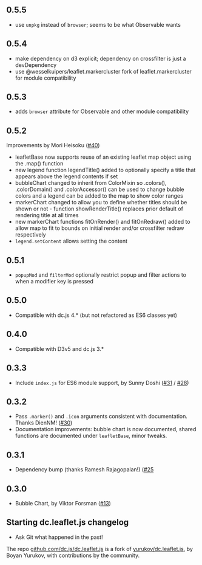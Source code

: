 ## 0.5.5
* use `unpkg` instead of `browser`; seems to be what Observable wants

## 0.5.4
* make dependency on d3 explicit; dependency on crossfilter is just a devDependency
* use @wesselkuipers/leaflet.markercluster fork of leaflet.markercluster for module compatibility

## 0.5.3
* adds `browser` attribute for Observable and other module compatibility

## 0.5.2
Improvements by Mori Heisoku ([#40](https://github.com/dc-js/dc.leaflet.js/pull/40))
 * leafletBase now supports reuse of an existing leaflet map object using the .map() function
 * new legend function legendTitle() added to optionally specify a title that appears above the legend contents if set
 * bubbleChart changed to inherit from ColorMixin so .colors(), .colorDomain() and .colorAccessor() can be used to change bubble colors and a legend can be added to the map to show color ranges
 * markerChart changed to allow you to define whether titles should be shown or not - function showRenderTitle() replaces prior default of rendering title at all times
 * new markerChart functions fitOnRender() and fitOnRedraw() added to allow map to fit to bounds on initial render and/or crossfilter redraw respectively
 * `legend.setContent` allows setting the content

## 0.5.1
 * `popupMod` and `filterMod` optionally restrict popup and filter actions to when a modifier key is pressed

## 0.5.0
 * Compatible with dc.js 4.* (but not refactored as ES6 classes yet)

## 0.4.0
 * Compatible with D3v5 and dc.js 3.*

## 0.3.3
 * Include `index.js` for ES6 module support, by Sunny Doshi ([#31](https://github.com/dc-js/dc.leaflet.js/pull/31) / [#28](https://github.com/dc-js/dc.leaflet.js/issues/28))

## 0.3.2
 * Pass `.marker()` and `.icon` arguments consistent with documentation. Thanks DienNM! ([#30](https://github.com/dc-js/dc.leaflet.js/issues/30))
 * Documentation improvements: bubble chart is now documented, shared functions are documented under `leafletBase`, minor tweaks.

## 0.3.1
 * Dependency bump (thanks Ramesh Rajagopalan!) ([#25](https://github.com/dc-js/dc.leaflet.js/pull/25)

## 0.3.0
 * Bubble Chart, by Viktor Forsman ([#13](https://github.com/dc-js/dc.leaflet.js/pull/13))

## Starting dc.leaflet.js changelog
 * Ask Git what happened in the past!

The repo [github.com/dc.js/dc.leaflet.js](https://github.com/dc-js/dc.leaflet.js) is a fork of
[yurukov/dc.leaflet.js](https://github.com/yurukov/dc.leaflet.js), by Boyan Yurukov, with
contributions by the community.

